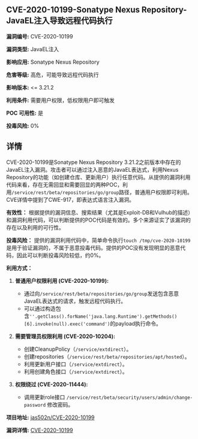 ## CVE-2020-10199-Sonatype Nexus Repository-JavaEL注入导致远程代码执行

**漏洞编号:** CVE-2020-10199

**漏洞类型:** JavaEL注入

**影响应用:** Sonatype Nexus Repository

**危害等级:** 高危，可能导致远程代码执行

**影响版本:** <= 3.21.2

**利用条件:** 需要用户权限，低权限用户即可触发

**POC 可用性:** 是

**投毒风险:** 0%

## 详情

CVE-2020-10199是Sonatype Nexus Repository 3.21.2之前版本中存在的JavaEL注入漏洞。攻击者可以通过注入恶意的JavaEL表达式，利用Nexus Repository的功能（如创建仓库、更新用户）执行任意代码。从提供的漏洞利用代码来看，存在无需回显和需要回显的两种POC，利用`/service/rest/beta/repositories/go/group`路径，普通用户权限即可利用。CVE详情中提到了CWE-917，即表达式语言注入漏洞。

**有效性：** 根据提供的漏洞信息、搜索结果（尤其是Exploit-DB和Vulhub的描述）和漏洞利用代码，可以判断提供的POC代码是有效的。多个来源证实了该漏洞的存在以及利用的可行性。

**投毒风险：** 提供的漏洞利用代码中，简单命令执行`touch /tmp/cve-2020-10199`是用于验证漏洞的，不属于恶意投毒代码。提供的POC没有发现明显的恶意代码，因此可以判断投毒风险较低，约0%。

**利用方式：**

1.  **普通用户权限利用 (CVE-2020-10199):**
    *   通过向`/service/rest/beta/repositories/go/group`发送包含恶意JavaEL表达式的请求，触发远程代码执行。
    *   可以通过构造包含`''.getClass().forName('java.lang.Runtime').getMethods()[6].invoke(null).exec('command')`的payload执行命令。

2.  **需要管理员权限利用 (CVE-2020-10204):**
    *   创建CleanupPolicy（`/service/extdirect`）。
    *   创建repositories（`/service/rest/beta/repositories/apt/hosted`）。
    *   利用更新用户接口（`/service/extdirect`）。
    *   利用创建角色接口（`/service/extdirect`）。

3. **权限绕过 (CVE-2020-11444):**
   * 调用更新role接口 `/service/rest/beta/security/users/admin/change-password` 修改密码。

**项目地址:** [jas502n/CVE-2020-10199](https://github.com/jas502n/CVE-2020-10199)

**漏洞详情:** [CVE-2020-10199](https://nvd.nist.gov/vuln/detail/CVE-2020-10199)